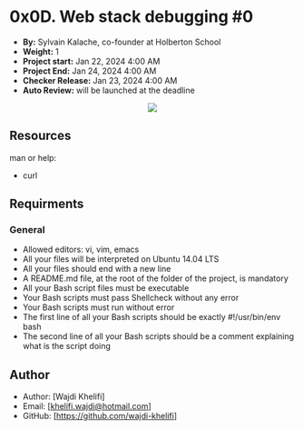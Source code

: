 # 0x0D. Web stack debugging #0

- **By:** Sylvain Kalache, co-founder at Holberton School
- **Weight:** 1
- **Project start:** Jan 22, 2024 4:00 AM
- **Project End:** Jan 24, 2024 4:00 AM
- **Checker Release:** Jan 23, 2024 4:00 AM
- **Auto Review:** will be launched at the deadline

<p align="center">
  <img src="https://s3.amazonaws.com/intranet-projects-files/holbertonschool-sysadmin_devops/265/uWLzjc8.jpg" />
</p>

## Resources
man or help:

- curl

## Requirments
### General

- Allowed editors: vi, vim, emacs
- All your files will be interpreted on Ubuntu 14.04 LTS
- All your files should end with a new line
- A README.md file, at the root of the folder of the project, is mandatory
- All your Bash script files must be executable
- Your Bash scripts must pass Shellcheck without any error
- Your Bash scripts must run without error
- The first line of all your Bash scripts should be exactly #!/usr/bin/env bash
- The second line of all your Bash scripts should be a comment explaining what is the script doing

## Author
- Author: [Wajdi Khelifi]
- Email: [khelifi.wajdi@hotmail.com]
- GitHub: [https://github.com/wajdi-khelifi]
